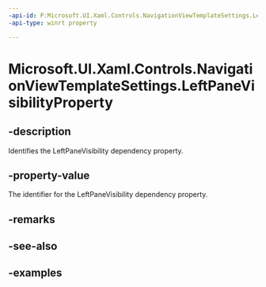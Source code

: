 ```yaml
---
-api-id: P:Microsoft.UI.Xaml.Controls.NavigationViewTemplateSettings.LeftPaneVisibilityProperty
-api-type: winrt property

---
```

<!-- Property syntax.
public DependencyProperty LeftPaneVisibilityProperty { get; }
-->

# Microsoft.UI.Xaml.Controls.NavigationViewTemplateSettings.LeftPaneVisibilityProperty


## -description

Identifies the LeftPaneVisibility dependency property.


## -property-value

The identifier for the LeftPaneVisibility dependency property.


## -remarks


## -see-also


## -examples


